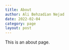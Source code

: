 ```yaml
---
title: About
author: Ali Behzadian Nejad
date: 2022-02-04
category: page
layout: post
---
```


This is an about page.

